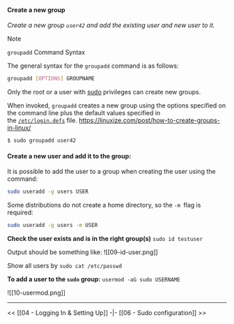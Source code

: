 #### Create a new group
*Create a new group `user42` and add the existing user and new user to it.* 

> [!NOTE]
> `groupadd` Command Syntax 
> 
> The general syntax for the `groupadd` command is as follows:
> 
> ```sh
> groupadd [OPTIONS] GROUPNAME
> ```
> 
> 
> Only the root or a user with [sudo](https://linuxize.com/post/sudo-command-in-linux/) privileges can create new groups.
> 
> When invoked, `groupadd` creates a new group using the options specified on the command line plus the default values specified in the [`/etc/login.defs`](http://man7.org/linux/man-pages/man5/login.defs.5.html) file.
> https://linuxize.com/post/how-to-create-groups-in-linux/

`$ sudo groupadd user42`

#### Create a new user and add it to the group:
It is possible to add the user to a group when creating the user using the command:
```bash
sudo useradd -g users USER
```

Some distributions do not create a home directory, so the `-m `flag is required:
```bash
sudo useradd -g users -m USER
```

**Check the user exists and is in the right group(s)**
`sudo id testuser`

Output should be something like:
![[09-id-user.png]]

Show all users by `sudo cat /etc/passwd`

**To add a user to the `sudo` group:**
`usermod -aG sudo USERNAME`

![[10-usermod.png]]



---
<<  [[04 - Logging In & Setting Up]] -|- [[06 - Sudo configuration]] >>

